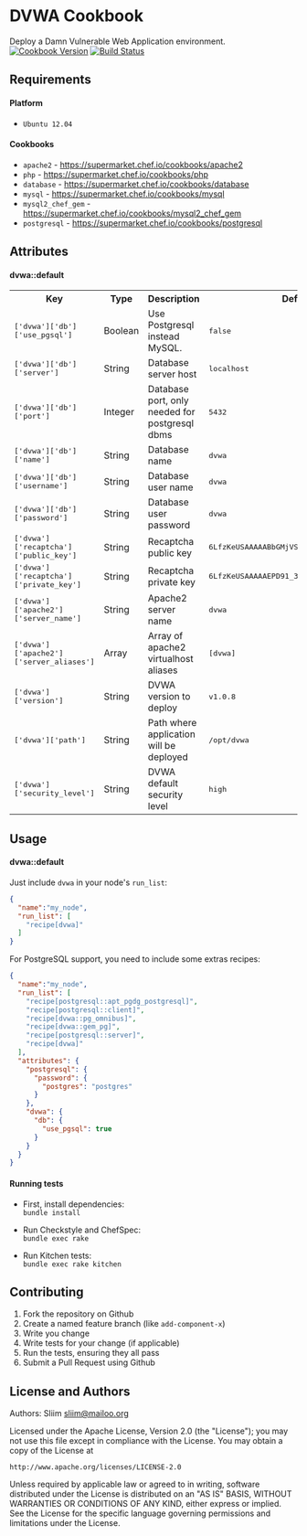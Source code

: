 DVWA Cookbook
=============
Deploy a Damn Vulnerable Web Application environment.
[![Cookbook Version](https://img.shields.io/cookbook/v/dvwa.svg)](https://community.opscode.com/cookbooks/dvwa) [![Build Status](https://secure.travis-ci.org/wargames-cookbooks/dvwa.png)](http://travis-ci.org/wargames-cookbooks/dvwa)

Requirements
------------

#### Platform
- `Ubuntu 12.04`

#### Cookbooks
- `apache2` - https://supermarket.chef.io/cookbooks/apache2
- `php` - https://supermarket.chef.io/cookbooks/php
- `database` - https://supermarket.chef.io/cookbooks/database
- `mysql` - https://supermarket.chef.io/cookbooks/mysql
- `mysql2_chef_gem` - https://supermarket.chef.io/cookbooks/mysql2_chef_gem
- `postgresql` - https://supermarket.chef.io/cookbooks/postgresql

Attributes
----------

#### dvwa::default
<table>
<tr>
<th>Key</th>
<th>Type</th>
<th>Description</th>
<th>Default</th>
</tr>
<tr>
<td><tt>['dvwa']['db']['use_pgsql']</tt></td>
<td>Boolean</td>
<td>Use Postgresql instead MySQL.</td>
<td><tt>false</tt></td>
</tr>
<tr>
<td><tt>['dvwa']['db']['server']</tt></td>
<td>String</td>
<td>Database server host</td>
<td><tt>localhost</tt></td>
</tr>
<tr>
<td><tt>['dvwa']['db']['port']</tt></td>
<td>Integer</td>
<td>Database port, only needed for postgresql dbms</td>
<td><tt>5432</tt></td>
</tr>
<tr>
<td><tt>['dvwa']['db']['name']</tt></td>
<td>String</td>
<td>Database name</td>
<td><tt>dvwa</tt></td>
</tr>
<tr>
<td><tt>['dvwa']['db']['username']</tt></td>
<td>String</td>
<td>Database user name</td>
<td><tt>dvwa</tt></td>
</tr>
<tr>
<td><tt>['dvwa']['db']['password']</tt></td>
<td>String</td>
<td>Database user password</td>
<td><tt>dvwa</tt></td>
</tr>
<tr>
<td><tt>['dvwa']['recaptcha']['public_key']</tt></td>
<td>String</td>
<td>Recaptcha public key</td>
<td><tt>6LfzKeUSAAAAABbGMjVS77HmkY7emIB9v5VGeEvb</tt></td>
</tr>
<tr>
<td><tt>['dvwa']['recaptcha']['private_key']</tt></td>
<td>String</td>
<td>Recaptcha private key</td>
<td><tt>6LfzKeUSAAAAAEPD91_3uUGaemNs9ZNehkccBOoF</tt></td>
</tr>
<tr>
<td><tt>['dvwa']['apache2']['server_name']</tt></td>
<td>String</td>
<td>Apache2 server name</td>
<td><tt>dvwa</tt></td>
</tr>
<tr>
<td><tt>['dvwa']['apache2']['server_aliases']</tt></td>
<td>Array</td>
<td>Array of apache2 virtualhost aliases</td>
<td><tt>[dvwa]</tt></td>
</tr>
<tr>
<td><tt>['dvwa']['version']</tt></td>
<td>String</td>
<td>DVWA version to deploy</td>
<td><tt>v1.0.8</tt></td>
</tr>
<tr>
<td><tt>['dvwa']['path']</tt></td>
<td>String</td>
<td>Path where application will be deployed</td>
<td><tt>/opt/dvwa</tt></td>
</tr>
<tr>
<td><tt>['dvwa']['security_level']</tt></td>
<td>String</td>
<td>DVWA default security level</td>
<td><tt>high</tt></td>
</tr>
</table>

Usage
-----
#### dvwa::default

Just include `dvwa` in your node's `run_list`:

```json
{
  "name":"my_node",
  "run_list": [
    "recipe[dvwa]"
  ]
}
```

For PostgreSQL support, you need to include some extras recipes:
```json
{
  "name":"my_node",
  "run_list": [
    "recipe[postgresql::apt_pgdg_postgresql]",
    "recipe[postgresql::client]",
    "recipe[dvwa::pg_omnibus]",
    "recipe[dvwa::gem_pg]",
    "recipe[postgresql::server]",
    "recipe[dvwa]"
  ],
  "attributes": {
    "postgresql": {
      "password": {
        "postgres": "postgres"
      }
    },
    "dvwa": {
      "db": {
        "use_pgsql": true
      }
    }
  }
}
```

#### Running tests

- First, install dependencies:  
`bundle install`

- Run Checkstyle and ChefSpec:  
`bundle exec rake`

- Run Kitchen tests:  
`bundle exec rake kitchen`  

Contributing
------------
1. Fork the repository on Github
2. Create a named feature branch (like `add-component-x`)
3. Write you change
4. Write tests for your change (if applicable)
5. Run the tests, ensuring they all pass
6. Submit a Pull Request using Github

License and Authors
-------------------
Authors: Sliim <sliim@mailoo.org> 

Licensed under the Apache License, Version 2.0 (the "License"); you may not use this file except in compliance with the License. You may obtain a copy of the License at

    http://www.apache.org/licenses/LICENSE-2.0

Unless required by applicable law or agreed to in writing, software distributed under the License is distributed on an "AS IS" BASIS, WITHOUT WARRANTIES OR CONDITIONS OF ANY KIND, either express or implied. See the License for the specific language governing permissions and limitations under the License.
